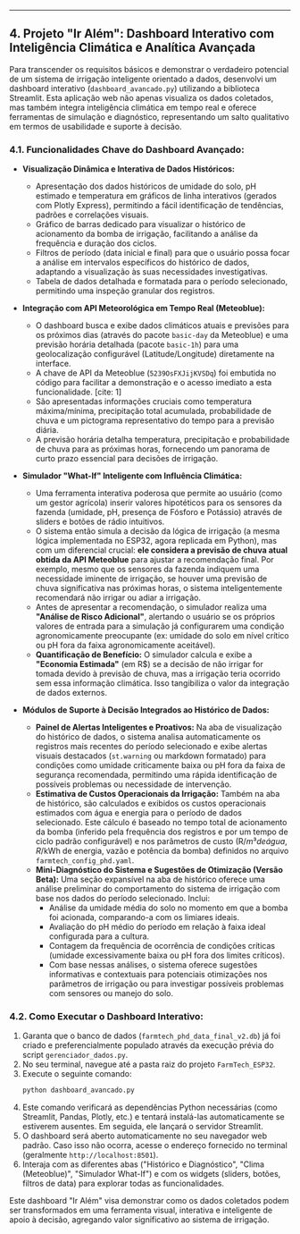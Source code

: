 ---
## 4. Projeto "Ir Além": Dashboard Interativo com Inteligência Climática e Analítica Avançada

Para transcender os requisitos básicos e demonstrar o verdadeiro potencial de um sistema de irrigação inteligente orientado a dados, desenvolvi um dashboard interativo (`dashboard_avancado.py`) utilizando a biblioteca Streamlit. Esta aplicação web não apenas visualiza os dados coletados, mas também integra inteligência climática em tempo real e oferece ferramentas de simulação e diagnóstico, representando um salto qualitativo em termos de usabilidade e suporte à decisão.

### 4.1. Funcionalidades Chave do Dashboard Avançado:

* **Visualização Dinâmica e Interativa de Dados Históricos:**
    * Apresentação dos dados históricos de umidade do solo, pH estimado e temperatura em gráficos de linha interativos (gerados com Plotly Express), permitindo a fácil identificação de tendências, padrões e correlações visuais.
    * Gráfico de barras dedicado para visualizar o histórico de acionamento da bomba de irrigação, facilitando a análise da frequência e duração dos ciclos.
    * Filtros de período (data inicial e final) para que o usuário possa focar a análise em intervalos específicos do histórico de dados, adaptando a visualização às suas necessidades investigativas.
    * Tabela de dados detalhada e formatada para o período selecionado, permitindo uma inspeção granular dos registros.

* **Integração com API Meteorológica em Tempo Real (Meteoblue):**
    * O dashboard busca e exibe dados climáticos atuais e previsões para os próximos dias (através do pacote `basic-day` da Meteoblue) e uma previsão horária detalhada (pacote `basic-1h`) para uma geolocalização configurável (Latitude/Longitude) diretamente na interface.
    * A chave de API da Meteoblue (`5239OsFXJijKVSDq`) foi embutida no código para facilitar a demonstração e o acesso imediato a esta funcionalidade. [cite: 1]
    * São apresentadas informações cruciais como temperatura máxima/mínima, precipitação total acumulada, probabilidade de chuva e um pictograma representativo do tempo para a previsão diária.
    * A previsão horária detalha temperatura, precipitação e probabilidade de chuva para as próximas horas, fornecendo um panorama de curto prazo essencial para decisões de irrigação.

* **Simulador "What-If" Inteligente com Influência Climática:**
    * Uma ferramenta interativa poderosa que permite ao usuário (como um gestor agrícola) inserir valores hipotéticos para os sensores da fazenda (umidade, pH, presença de Fósforo e Potássio) através de sliders e botões de rádio intuitivos.
    * O sistema então simula a decisão da lógica de irrigação (a mesma lógica implementada no ESP32, agora replicada em Python), mas com um diferencial crucial: **ele considera a previsão de chuva atual obtida da API Meteoblue** para ajustar a recomendação final. Por exemplo, mesmo que os sensores da fazenda indiquem uma necessidade iminente de irrigação, se houver uma previsão de chuva significativa nas próximas horas, o sistema inteligentemente recomendará não irrigar ou adiar a irrigação.
    * Antes de apresentar a recomendação, o simulador realiza uma **"Análise de Risco Adicional"**, alertando o usuário se os próprios valores de entrada para a simulação já configurarem uma condição agronomicamente preocupante (ex: umidade do solo em nível crítico ou pH fora da faixa agronomicamente aceitável).
    * **Quantificação de Benefício:** O simulador calcula e exibe a **"Economia Estimada"** (em R$) se a decisão de não irrigar for tomada devido à previsão de chuva, mas a irrigação teria ocorrido sem essa informação climática. Isso tangibiliza o valor da integração de dados externos.

* **Módulos de Suporte à Decisão Integrados ao Histórico de Dados:**
    * **Painel de Alertas Inteligentes e Proativos:** Na aba de visualização do histórico de dados, o sistema analisa automaticamente os registros mais recentes do período selecionado e exibe alertas visuais destacados (`st.warning` ou markdown formatado) para condições como umidade criticamente baixa ou pH fora da faixa de segurança recomendada, permitindo uma rápida identificação de possíveis problemas ou necessidade de intervenção.
    * **Estimativa de Custos Operacionais da Irrigação:** Também na aba de histórico, são calculados e exibidos os custos operacionais estimados com água e energia para o período de dados selecionado. Este cálculo é baseado no tempo total de acionamento da bomba (inferido pela frequência dos registros e por um tempo de ciclo padrão configurável) e nos parâmetros de custo (R$/m³ de água, R$/kWh de energia, vazão e potência da bomba) definidos no arquivo `farmtech_config_phd.yaml`.
    * **Mini-Diagnóstico do Sistema e Sugestões de Otimização (Versão Beta):** Uma seção expansível na aba de histórico oferece uma análise preliminar do comportamento do sistema de irrigação com base nos dados do período selecionado. Inclui:
        * Análise da umidade média do solo no momento em que a bomba foi acionada, comparando-a com os limiares ideais.
        * Avaliação do pH médio do período em relação à faixa ideal configurada para a cultura.
        * Contagem da frequência de ocorrência de condições críticas (umidade excessivamente baixa ou pH fora dos limites críticos).
        * Com base nessas análises, o sistema oferece sugestões informativas e contextuais para potenciais otimizações nos parâmetros de irrigação ou para investigar possíveis problemas com sensores ou manejo do solo.

### 4.2. Como Executar o Dashboard Interativo:

1.  Garanta que o banco de dados (`farmtech_phd_data_final_v2.db`) já foi criado e preferencialmente populado através da execução prévia do script `gerenciador_dados.py`.
2.  No seu terminal, navegue até a pasta raiz do projeto `FarmTech_ESP32`.
3.  Execute o seguinte comando:
    ```bash
    python dashboard_avancado.py
    ```
4.  Este comando verificará as dependências Python necessárias (como Streamlit, Pandas, Plotly, etc.) e tentará instalá-las automaticamente se estiverem ausentes. Em seguida, ele lançará o servidor Streamlit.
5.  O dashboard será aberto automaticamente no seu navegador web padrão. Caso isso não ocorra, acesse o endereço fornecido no terminal (geralmente `http://localhost:8501`).
6.  Interaja com as diferentes abas ("Histórico e Diagnóstico", "Clima (Meteoblue)", "Simulador What-If") e com os widgets (sliders, botões, filtros de data) para explorar todas as funcionalidades.

Este dashboard "Ir Além" visa demonstrar como os dados coletados podem ser transformados em uma ferramenta visual, interativa e inteligente de apoio à decisão, agregando valor significativo ao sistema de irrigação.